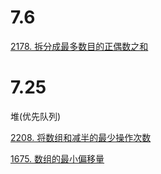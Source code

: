 7.6
======
[2178. 拆分成最多数目的正偶数之和](https://leetcode.cn/problems/maximum-split-of-positive-even-integers/ "悬停显示")

7.25
======
堆(优先队列)

[2208. 将数组和减半的最少操作次数](https://leetcode.cn/problems/minimum-operations-to-halve-array-sum/ "悬停显示")

[1675. 数组的最小偏移量](https://leetcode.cn/problems/minimize-deviation-in-array/description/ "悬停显示")
